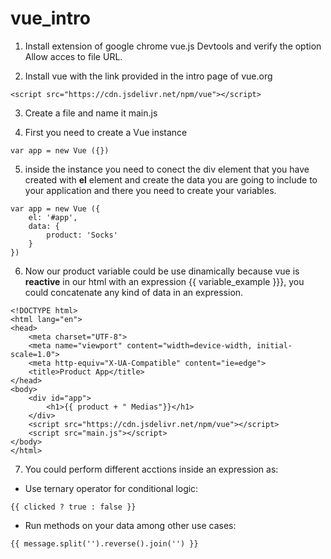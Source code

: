 # vue_intro

1) Install extension of google chrome vue.js Devtools and verify the option Allow acces to file URL.

2) Install vue with the link provided in the intro page of vue.org 
```
<script src="https://cdn.jsdelivr.net/npm/vue"></script>

```
3) Create a file and name it main.js

4) First you need to create a Vue instance

```
var app = new Vue ({})
```

5) inside the instance you need to conect the div element that you have created with **el** element and create the data you are going to include to your application and there you need to create your variables.

```
var app = new Vue ({
    el: '#app',
    data: {
        product: 'Socks'
    }
})
```

6) Now our product variable could be use dinamically because vue is **reactive** in our html with an expression {{ variable_example }}}, you could concatenate any kind of data in an expression.

```
<!DOCTYPE html>
<html lang="en">
<head>
    <meta charset="UTF-8">
    <meta name="viewport" content="width=device-width, initial-scale=1.0">
    <meta http-equiv="X-UA-Compatible" content="ie=edge">
    <title>Product App</title>
</head>
<body>
    <div id="app">
        <h1>{{ product + " Medias"}}</h1>
    </div>
    <script src="https://cdn.jsdelivr.net/npm/vue"></script>
    <script src="main.js"></script>
</body>
</html>
```

7) You could perform different acctions inside an expression as:

- Use ternary operator for conditional logic:
```
{{ clicked ? true : false }}
```

- Run methods on your data among other use cases:

```
{{ message.split('').reverse().join('') }}
```

